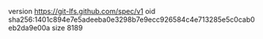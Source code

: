 version https://git-lfs.github.com/spec/v1
oid sha256:1401c894e7e5adeeba0e3298b7e9ecc926584c4e713285e5c0cab0eb2da9e00a
size 8189
